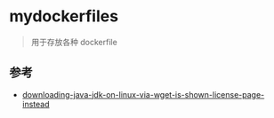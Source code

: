 # mydockerfiles

> 用于存放各种 dockerfile


## 参考
* [downloading-java-jdk-on-linux-via-wget-is-shown-license-page-instead](https://stackoverflow.com/questions/10268583/downloading-java-jdk-on-linux-via-wget-is-shown-license-page-instead)
